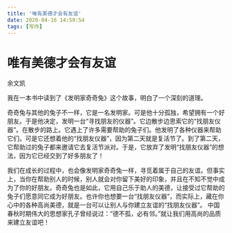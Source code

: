 ```yaml
---
title: '唯有美德才会有友谊'
date: 2020-04-16 14:59:54
tags: [写作]
---
```

# 唯有美德才会有友谊
余文凯

我在一本书中读到了《发明家奇奇兔》这个故事，明白了一个深刻的道理。

奇奇兔与其他的兔子不一样，它是一名发明家。可是他十分孤独，希望拥有一个好朋友。于是他决定，发明一台“寻找朋友的仪器”。它边散步边思索它的“找朋友仪器”。在散步的路上。它遇上了许多需要帮助的兔子们。他发明了各种仪器来帮助它们。可是它还想着他的“找朋友仪器”，因为第二天就是复活节了。到了第二天，它帮助过的兔子都来邀请它去复活节派对。于是，它放弃了发明“找朋友仪器”的想法，因为它已经交到了好多朋友了！

我们在成长的过程中，也会像发明家奇奇兔一样，寻觅着属于自己的友谊。但事实上，当你在帮助别人的时候，别人就会对你留下美好的印象，并且在不知不觉中成为了你的好朋友。奇奇兔也是如此，它用自己乐于助人的美德，让接受过它帮助的兔子们愿意同它成为好朋友。也许你也想要一台“找朋友仪器”，而实际上，藏在你心中的各种高尚美德，就是一台可以让别人与你建立友谊的“找朋友仪器”。
中国春秋时期伟大的思想家孔子曾经说过：“德不孤，必有邻。”就让我们用高尚的品质来建立友谊吧！
